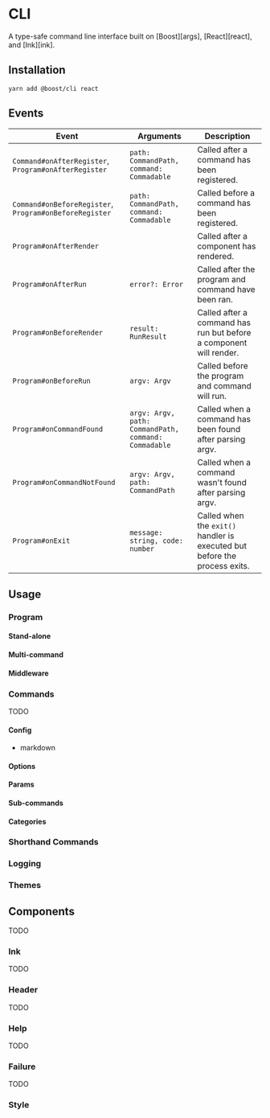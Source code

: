 # CLI

A type-safe command line interface built on [Boost][args], [React][react], and [Ink][ink].

## Installation

```
yarn add @boost/cli react
```

## Events

| Event                                                  | Arguments                                            | Description                                                                |
| ------------------------------------------------------ | ---------------------------------------------------- | -------------------------------------------------------------------------- |
| `Command#onAfterRegister`, `Program#onAfterRegister`   | `path: CommandPath, command: Commadable`             | Called after a command has been registered.                                |
| `Command#onBeforeRegister`, `Program#onBeforeRegister` | `path: CommandPath, command: Commadable`             | Called before a command has been registered.                               |
| `Program#onAfterRender`                                |                                                      | Called after a component has rendered.                                     |
| `Program#onAfterRun`                                   | `error?: Error`                                      | Called after the program and command have been ran.                        |
| `Program#onBeforeRender`                               | `result: RunResult`                                  | Called after a command has run but before a component will render.         |
| `Program#onBeforeRun`                                  | `argv: Argv`                                         | Called before the program and command will run.                            |
| `Program#onCommandFound`                               | `argv: Argv, path: CommandPath, command: Commadable` | Called when a command has been found after parsing argv.                   |
| `Program#onCommandNotFound`                            | `argv: Argv, path: CommandPath`                      | Called when a command wasn't found after parsing argv.                     |
| `Program#onExit`                                       | `message: string, code: number`                      | Called when the `exit()` handler is executed but before the process exits. |

## Usage

### Program

#### Stand-alone

#### Multi-command

#### Middleware

### Commands

TODO

#### Config

- markdown

#### Options

#### Params

#### Sub-commands

#### Categories

### Shorthand Commands

### Logging

### Themes

## Components

TODO

### Ink

TODO

### Header

TODO

### Help

TODO

### Failure

TODO

### Style
